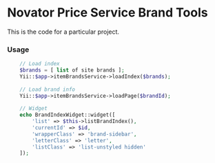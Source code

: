 Novator Price Service Brand Tools
=================================
This is the code for a particular project.

### Usage
```php
    // Load index
    $brands = [ list of site brands ];
    Yii::$app->itemBrandsService->loadIndex($brands);
    
    // Load brand info
    Yii::$app->itemBrandsService->loadPage($brandId);
    
    // Widget
    echo BrandIndexWidget::widget([
        'list' => $this->listBrandIndex(),
        'currentId' => $id,
        'wrapperClass' => 'brand-sidebar',
        'letterClass' => 'letter',
        'listClass' => 'list-unstyled hidden'
    ]);
```